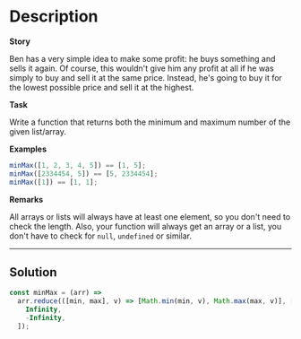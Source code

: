 # Description

**Story**

Ben has a very simple idea to make some profit: he buys something and sells it again. Of course, this wouldn't give him any profit at all if he was simply to buy and sell it at the same price. Instead, he's going to buy it for the lowest possible price and sell it at the highest.

**Task**

Write a function that returns both the minimum and maximum number of the given list/array.

**Examples**

```js
minMax([1, 2, 3, 4, 5]) == [1, 5];
minMax([2334454, 5]) == [5, 2334454];
minMax([1]) == [1, 1];
```

**Remarks**

All arrays or lists will always have at least one element, so you don't need to check the length. Also, your function will always get an array or a list, you don't have to check for `null`, `undefined` or similar.

---

## Solution

```js
const minMax = (arr) =>
  arr.reduce(([min, max], v) => [Math.min(min, v), Math.max(max, v)], [
    Infinity,
    -Infinity,
  ]);
```
